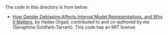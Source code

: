 The code in this directory is from below:

- [How Gender Debiasing Affects Internal Model Representations, and Why It Matters](https://github.com/orgadhadas/gender_internal), by Hadas Orgad, contributed to and co-authored by me (Seraphina Goldfarb-Tarrant). This code has an MIT license.
